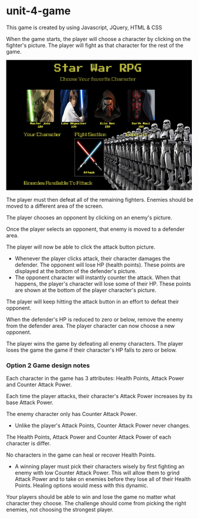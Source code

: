 # unit-4-game

This game is created by using Javascript, JQuery, HTML & CSS

When the game starts, the player will choose a character by clicking on the fighter's picture. The player will fight as that character for the rest of the game.

<img src = "assets/images/screen-shot.png" width = "500" height = "350">

The player must then defeat all of the remaining fighters. Enemies should be moved to a different area of the screen.

The player chooses an opponent by clicking on an enemy's picture.

Once the player selects an opponent, that enemy is moved to a defender area.

The player will now be able to click the attack button picture.
<ul>
<li>Whenever the player clicks attack, their character damages the defender. The opponent will lose HP (health points). These points are displayed at the bottom of the defender's picture.</li>

<li>The opponent character will instantly counter the attack. When that happens, the player's character will lose some of their HP. These points are shown at the bottom of the player character's picture.</li>
</ul>
The player will keep hitting the attack button in an effort to defeat their opponent.

When the defender's HP is reduced to zero or below, remove the enemy from the defender area. The player character can now choose a new opponent.

The player wins the game by defeating all enemy characters. The player loses the game the game if their character's HP falls to zero or below.

<h3>Option 2 Game design notes</h3>

Each character in the game has 3 attributes: Health Points, Attack Power and Counter Attack Power.

Each time the player attacks, their character's Attack Power increases by its base Attack Power. 

The enemy character only has Counter Attack Power. 
<ul>
  <li>Unlike the player's Attack Points, Counter Attack Power never changes.</li>
</ul>
The Health Points, Attack Power and Counter Attack Power of each character is differ.

No characters in the game can heal or recover Health Points. 
<ul>
<li>A winning player must pick their characters wisely by first fighting an enemy with low Counter Attack Power. This will allow them to grind Attack Power and to take on enemies before they lose all of their Health Points. Healing options would mess with this dynamic.</li>
</ul>
Your players should be able to win and lose the game no matter what character they choose. The challenge should come from picking the right enemies, not choosing the strongest player.


